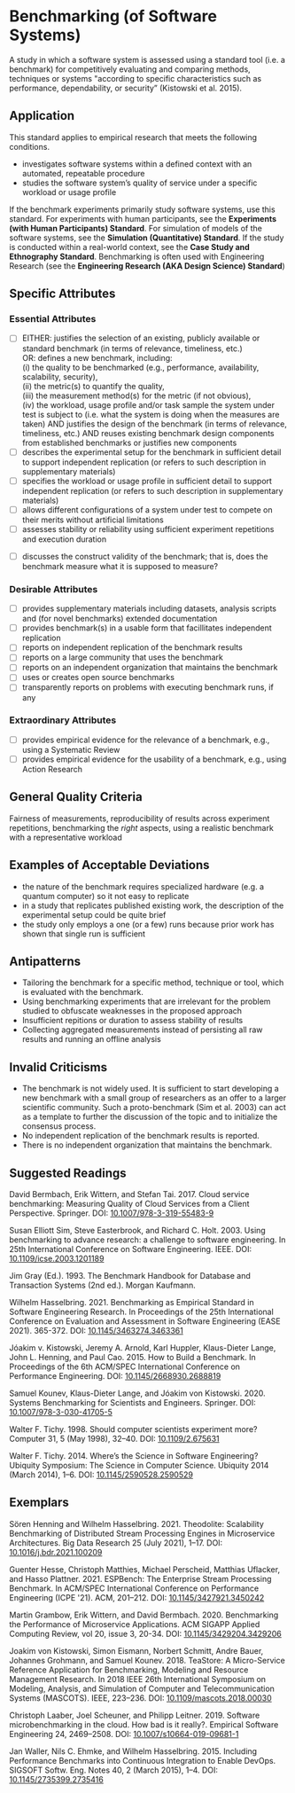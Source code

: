 # Benchmarking (of Software Systems)
<standard name="Benchmarking (of Software Systems)">

A study in which a software system is assessed using a standard tool (i.e. a benchmark) for competitively evaluating and comparing methods, techniques or systems "according to specific characteristics such as performance, dependability, or security” (Kistowski et al. 2015).          

## Application 

This standard applies to empirical research that meets the following conditions.

-   investigates software systems within a defined context with an automated, repeatable procedure
-   studies the software system’s quality of service under a specific workload or usage profile

If the benchmark experiments primarily study software systems, use this standard. 
For experiments with human participants, see the **Experiments (with Human Participants) Standard**.
For simulation of models of the software systems, see the **Simulation (Quantitative) Standard**.
If the study is conducted within a real-world context, see the **Case Study and Ethnography Standard**.
Benchmarking is often used with Engineering Research (see the **Engineering Research (AKA Design Science) Standard**)

## Specific Attributes
### Essential Attributes
<checklist name="Essential">

<method>        
        
- [ ]   EITHER: justifies the selection of an existing, publicly available or standard benchmark (in terms of relevance, timeliness, etc.)  
        OR: defines a new benchmark, including:   
        (i)   the quality to be benchmarked (e.g., performance, availability, scalability, security),  
        (ii)  the metric(s) to quantify the quality,   
        (iii) the measurement method(s) for the metric (if not obvious),   
        (iv)  the workload, usage profile and/or task sample the system under test is subject to (i.e. what the system is doing when the measures are taken)
        AND justifies the design of the benchmark (in terms of relevance, timeliness, etc.)
        AND reuses existing benchmark design components from established benchmarks or justifies new components
- [ ]   describes the experimental setup for the benchmark in sufficient detail to support independent replication (or refers to such description in supplementary materials)
- [ ]   specifies the workload or usage profile in sufficient detail to support independent replication (or refers to such description in supplementary materials)
- [ ]   allows different configurations of a system under test to compete on their merits without artificial limitations
- [ ]   assesses stability or reliability using sufficient experiment repetitions and execution duration 
        
<discussion>
            
- [ ]   discusses the construct validity of the benchmark; that is, does the benchmark measure what it is supposed to measure?  
        
<other>                


</checklist>
    
### Desirable Attributes
<checklist name="Desirable">
    
- [ ]   provides supplementary materials including datasets, analysis scripts and (for novel benchmarks) extended documentation
- [ ]   provides benchmark(s) in a usable form that facillitates independent replication  
- [ ]	reports on independent replication of the benchmark results
- [ ]	reports on a large community that uses the benchmark
- [ ]	reports on an independent organization that maintains the benchmark
- [ ]	uses or creates open source benchmarks
- [ ]   transparently reports on problems with executing benchmark runs, if any

</checklist>
    
### Extraordinary Attributes
<checklist name="Extraordinary">

- [ ] provides empirical evidence for the relevance of a benchmark, e.g., using a Systematic Review
- [ ] provides empirical evidence for the usability of a benchmark, e.g., using Action Research

</checklist>
     
## General Quality Criteria 

Fairness of measurements, reproducibility of results across experiment repetitions, benchmarking the *right* aspects, using a realistic benchmark with a representative workload

## Examples of Acceptable Deviations 

-   the nature of the benchmark requires specialized hardware (e.g. a quantum computer) so it not easy to replicate
-   in a study that replicates published existing work, the description of the experimental setup could be quite brief
-   the study only employs a one (or a few) runs because prior work has shown that single run is sufficient

## Antipatterns 

-   Tailoring the benchmark for a specific method, technique or tool, which is evaluated with the benchmark.
-   Using benchmarking experiments that are irrelevant for the problem studied to obfuscate weaknesses in the proposed approach
-   Insufficient repitions or duration to assess stability of results 
-   Collecting aggregated measurements instead of persisting all raw results and running an offline analysis

## Invalid Criticisms 

-   The benchmark is not widely used. It is sufficient to start developing a new benchmark with a small group of researchers as an offer to a larger scientific community. Such a proto-benchmark (Sim et al. 2003) can act as a template to further the discussion of the topic and to initialize the consensus process.
-   No independent replication of the benchmark results is reported.
-   There is no independent organization that maintains the benchmark.

## Suggested Readings

David Bermbach, Erik Wittern, and Stefan Tai. 2017. Cloud service benchmarking: Measuring Quality of Cloud Services from a Client Perspective. Springer. DOI: [10.1007/978-3-319-55483-9](https://doi.org/10.1007/978-3-319-55483-9)

Susan Elliott Sim, Steve Easterbrook, and Richard C. Holt. 2003. Using benchmarking to advance research: a challenge to software engineering. In 25th International Conference on Software Engineering. IEEE. DOI: [10.1109/icse.2003.1201189](https://doi.org/10.1109/icse.2003.1201189)

Jim Gray (Ed.). 1993. The Benchmark Handbook for Database and Transaction Systems (2nd ed.). Morgan Kaufmann.

Wilhelm Hasselbring. 2021. Benchmarking as Empirical Standard in Software Engineering Research. In Proceedings of the 25th International Conference on Evaluation and Assessment in Software Engineering (EASE 2021). 365-372. DOI: [10.1145/3463274.3463361](https://doi.org/10.1145/3463274.3463361)

Jóakim v. Kistowski, Jeremy A. Arnold, Karl Huppler, Klaus-Dieter Lange, John L. Henning, and Paul Cao. 2015. How to Build a Benchmark. In Proceedings of the 6th ACM/SPEC International Conference on Performance Engineering. DOI: [10.1145/2668930.2688819](https://doi.org/10.1145/2668930.2688819)

Samuel Kounev, Klaus-Dieter Lange, and Jóakim von Kistowski. 2020. Systems Benchmarking for Scientists and Engineers. Springer. DOI: [10.1007/978-3-030-41705-5](https://doi.org/10.1007/978-3-030-41705-5)

Walter F. Tichy. 1998. Should computer scientists experiment more? Computer 31, 5 (May 1998), 32–40. DOI: [10.1109/2.675631](https://doi.org/10.1109/2.675631)

Walter F. Tichy. 2014. Where’s the Science in Software Engineering? Ubiquity Symposium: The Science in Computer Science. Ubiquity 2014 (March 2014), 1–6.  DOI: [10.1145/2590528.2590529](https://doi.org/10.1145/2590528.2590529)


## Exemplars

Sören Henning and Wilhelm Hasselbring. 2021. Theodolite: Scalability Benchmarking
of Distributed Stream Processing Engines in Microservice Architectures.
Big Data Research 25 (July 2021), 1–17. DOI: [10.1016/j.bdr.2021.100209](https://doi.org/10.1016/j.bdr.2021.100209)

Guenter Hesse, Christoph Matthies, Michael Perscheid, Matthias Uflacker, and Hasso Plattner. 2021. ESPBench: The Enterprise Stream Processing Benchmark. In ACM/SPEC International Conference on Performance Engineering (ICPE '21). ACM, 201–212. DOI: [10.1145/3427921.3450242](https://doi.org/10.1145/3427921.3450242)

Martin Grambow, Erik Wittern, and David Bermbach. 2020. Benchmarking the Performance of Microservice Applications. ACM SIGAPP Applied Computing Review, vol 20, issue 3, 20-34. DOI: [10.1145/3429204.3429206](https://doi.org/10.1145/3429204.3429206)
    
Joakim von Kistowski, Simon Eismann, Norbert Schmitt, Andre Bauer, Johannes Grohmann, and Samuel Kounev. 2018. TeaStore: A Micro-Service Reference Application for Benchmarking, Modeling and Resource Management Research. In 2018 IEEE 26th International Symposium on Modeling, Analysis, and Simulation of Computer and Telecommunication Systems (MASCOTS). IEEE, 223–236. DOI: [10.1109/mascots.2018.00030](https://doi.org/10.1109/mascots.2018.00030)

Christoph Laaber, Joel Scheuner, and Philipp Leitner. 2019. Software microbenchmarking in the cloud. How bad is it really?. Empirical Software Engineering 24, 2469–2508. DOI: [10.1007/s10664-019-09681-1](https://doi.org/10.1007/s10664-019-09681-1)

Jan Waller, Nils C. Ehmke, and Wilhelm Hasselbring. 2015. Including Performance Benchmarks into Continuous Integration to Enable DevOps. SIGSOFT Softw. Eng. Notes 40, 2 (March 2015), 1–4. DOI: [10.1145/2735399.2735416](https://doi.org/10.1145/2735399.2735416)

</standard>
